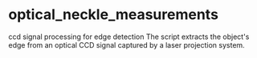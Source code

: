 # optical_neckle_measurements
ccd signal processing for edge detection
The script extracts the object's edge from an optical CCD signal captured by a laser projection system.
